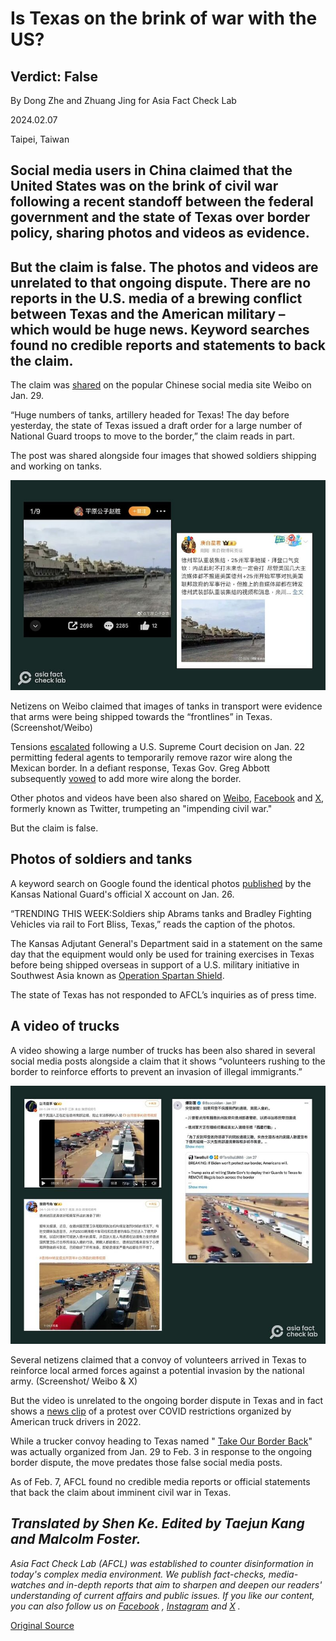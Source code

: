 # Is Texas on the brink of war with the US?

## Verdict: False

By Dong Zhe and Zhuang Jing for Asia Fact Check Lab

2024.02.07

Taipei, Taiwan

## Social media users in China claimed that the United States was on the brink of civil war following a recent standoff between the federal government and the state of Texas over border policy, sharing photos and videos as evidence.

## But the claim is false. The photos and videos are unrelated to that ongoing dispute. There are no reports in the U.S. media of a brewing conflict between Texas and the American military – which would be huge news. Keyword searches found no credible reports and statements to back the claim.

The claim was [shared](https://web.archive.org/web/20240207004913/https://weibo.com/6399245004/NE5X1AbuV?from=page_1005056399245004_profile&wvr=6&mod=weibotime) on the popular Chinese social media site Weibo on Jan. 29.

“Huge numbers of tanks, artillery headed for Texas! The day before yesterday, the state of Texas issued a draft order for a large number of National Guard troops to move to the border,” the claim reads in part.

The post was shared alongside four images that showed soldiers shipping and working on tanks.

![1.jpg](images/2XUTBTY4H443OINDE5VBDWPJQQ.jpg)

Netizens on Weibo claimed that images of tanks in transport were evidence that arms were being shipped towards the “frontlines” in Texas. (Screenshot/Weibo)

Tensions [escalated](https://www.reuters.com/world/us/us-supreme-court-lets-border-patrol-remove-texas-razor-wire-fencing-now-2024-01-22/) following a U.S. Supreme Court decision on Jan. 22 permitting federal agents to temporarily remove razor wire along the Mexican border. In a defiant response, Texas Gov. Greg Abbott subsequently [vowed](https://www.bloomberg.com/news/articles/2024-01-25/texas-abbott-pledges-more-razor-wire-at-border-to-stop-migrants) to add more wire along the border.

Other photos and videos have been also shared on [Weibo](https://weibo.com/tv/show/1034:4995481474891779?from=old_pc_videoshow), [Facebook](https://archive.org/details/01292024-truckconvoy_202401) and [X](https://twitter.com/Jacob43817149/status/1751504624970822000), formerly known as Twitter, trumpeting an "impending civil war."

But the claim is false.

## Photos of soldiers and tanks

A keyword search on Google found the identical photos [published](https://archive.ph/ztbV1#selection-429.19-429.105) by the Kansas National Guard's official X account on Jan. 26.

“TRENDING THIS WEEK:Soldiers ship Abrams tanks and Bradley Fighting Vehicles via rail to Fort Bliss, Texas,” reads the caption of the photos.

The Kansas Adjutant General's Department said in a statement on the same day that the equipment would only be used for training exercises in Texas before being shipped overseas in support of a U.S. military initiative in Southwest Asia known as [Operation Spartan Shield](https://web.archive.org/web/20240113133604/https://www.usarcent.army.mil/About/Units/Task-Force-Spartan/).

The state of Texas has not responded to AFCL’s inquiries as of press time.

## A video of trucks

A video showing a large number of trucks has been also shared in several social media posts alongside a claim that it shows “volunteers rushing to the border to reinforce efforts to prevent an invasion of illegal immigrants.”

![4.jpg](images/IMEX6UJVM2DYB2TOYOCHG4TGSE.jpg)

Several netizens claimed that a convoy of volunteers arrived in Texas to reinforce local armed forces against a potential invasion by the national army. (Screenshot/ Weibo & X)

But the video is unrelated to the ongoing border dispute in Texas and in fact shows a [news clip](https://www.businessinsider.com/trucker-convoy-heading-from-california-to-washington-dc-2022-3) of a protest over COVID restrictions organized by American truck drivers in 2022.

While a trucker convoy heading to Texas named " [Take Our Border Back](https://web.archive.org/web/20240206093636/https://takeourborderback.com/)" was actually organized from Jan. 29 to Feb. 3 in response to the ongoing border dispute, the move predates those false social media posts.

As of Feb. 7, AFCL found no credible media reports or official statements that back the claim about imminent civil war in Texas.

## *Translated by Shen Ke. Edited by Taejun Kang and Malcolm Foster.*

*Asia Fact Check Lab (AFCL) was established to counter disinformation in today's complex media environment. We publish fact-checks, media-watches and in-depth reports that aim to sharpen and deepen our readers' understanding of current affairs and public issues. If you like our content, you can also follow us on*   [*Facebook*](https://www.facebook.com/asiafactchecklabcn)  *,*   [*Instagram*](https://www.instagram.com/asiafactchecklab/)   *and*   [*X*](https://twitter.com/AFCL_eng)  *.*



[Original Source](https://www.rfa.org/english/news/afcl/fact-check-texas-02072024164301.html)